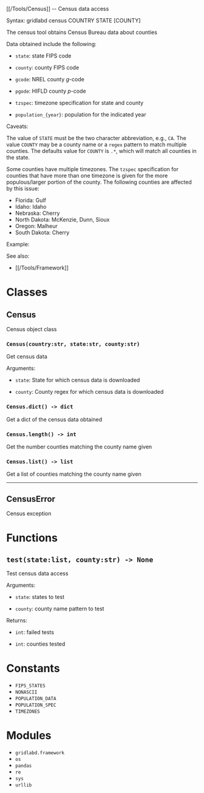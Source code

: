 [[/Tools/Census]] -- Census data access

Syntax: gridlabd census COUNTRY STATE [COUNTY]

The census tool obtains Census Bureau data about counties

Data obtained include the following:

* `state`: state FIPS code

* `county`: county FIPS code

* `gcode`: NREL county $g$-code

* `pgode`: HIFLD county $p$-code

* `tzspec`: timezone specification for state and county

* `population_{year}`: population for the indicated year

Caveats:

The value of `STATE` must be the two character abbreviation, e.g., `CA`.  The
value `COUNTY` may be a county name or a `regex` pattern to match multiple
counties.  The defaults value for `COUNTY` is `.*`, which will match all
counties in the state.

Some counties have multiple timezones. The `tzspec` specification for counties
that have more than one timezone is given for the more populous/larger portion of
the county. The following counties are affected by this issue:

* Florida: Gulf
* Idaho: Idaho
* Nebraska: Cherry
* North Dakota: McKenzie, Dunn, Sioux
* Oregon: Malheur
* South Dakota: Cherry

Example:



See also:

* [[/Tools/Framework]]



# Classes

## Census

Census object class

### `Census(country:str, state:str, county:str)`

Get census data

Arguments:

* `state`: State for which census data is downloaded

* `county`: County regex for which census data is downloaded


### `Census.dict() -> dict`

Get a dict of the census data obtained

### `Census.length() -> int`

Get the number counties matching the county name given

### `Census.list() -> list`

Get a list of counties matching the county name given

---

## CensusError

Census exception

# Functions

## `test(state:list, county:str) -> None`

Test census data access

Arguments:

* `state`: states to test

* `county`: county name pattern to test

Returns:

* `int`: failed tests

* `int`: counties tested


# Constants

* `FIPS_STATES`
* `NONASCII`
* `POPULATION_DATA`
* `POPULATION_SPEC`
* `TIMEZONES`

# Modules

* `gridlabd.framework`
* `os`
* `pandas`
* `re`
* `sys`
* `urllib`
